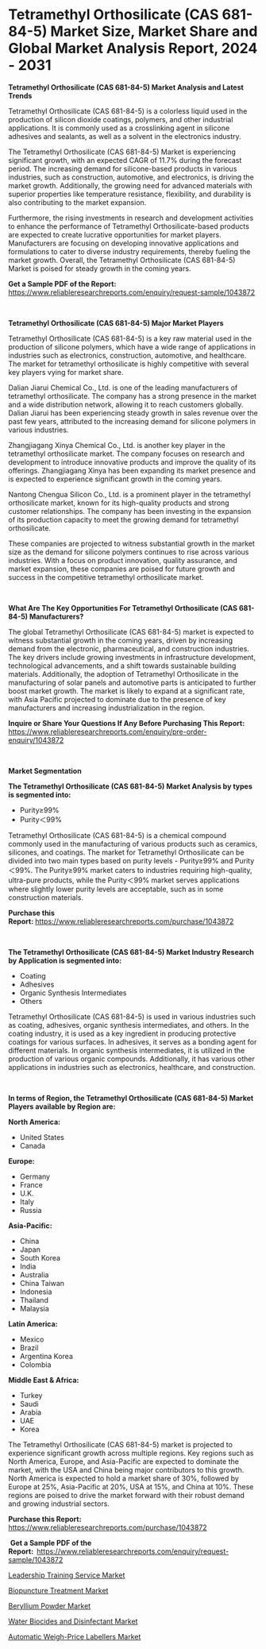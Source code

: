 <p><h1>Tetramethyl Orthosilicate (CAS 681-84-5) Market Size, Market Share and Global Market Analysis Report, 2024 - 2031</h1></p><p><strong>Tetramethyl Orthosilicate (CAS 681-84-5) Market Analysis and Latest Trends</strong></p>
<p><p>Tetramethyl Orthosilicate (CAS 681-84-5) is a colorless liquid used in the production of silicon dioxide coatings, polymers, and other industrial applications. It is commonly used as a crosslinking agent in silicone adhesives and sealants, as well as a solvent in the electronics industry.</p><p>The Tetramethyl Orthosilicate (CAS 681-84-5) Market is experiencing significant growth, with an expected CAGR of 11.7% during the forecast period. The increasing demand for silicone-based products in various industries, such as construction, automotive, and electronics, is driving the market growth. Additionally, the growing need for advanced materials with superior properties like temperature resistance, flexibility, and durability is also contributing to the market expansion.</p><p>Furthermore, the rising investments in research and development activities to enhance the performance of Tetramethyl Orthosilicate-based products are expected to create lucrative opportunities for market players. Manufacturers are focusing on developing innovative applications and formulations to cater to diverse industry requirements, thereby fueling the market growth. Overall, the Tetramethyl Orthosilicate (CAS 681-84-5) Market is poised for steady growth in the coming years.</p></p>
<p><strong>Get a Sample PDF of the Report:&nbsp;</strong> <a href="https://www.reliableresearchreports.com/enquiry/request-sample/1043872">https://www.reliableresearchreports.com/enquiry/request-sample/1043872</a></p>
<p>&nbsp;</p>
<p><strong>Tetramethyl Orthosilicate (CAS 681-84-5) Major Market Players</strong></p>
<p><p>Tetramethyl Orthosilicate (CAS 681-84-5) is a key raw material used in the production of silicone polymers, which have a wide range of applications in industries such as electronics, construction, automotive, and healthcare. The market for tetramethyl orthosilicate is highly competitive with several key players vying for market share.</p><p>Dalian Jiarui Chemical Co., Ltd. is one of the leading manufacturers of tetramethyl orthosilicate. The company has a strong presence in the market and a wide distribution network, allowing it to reach customers globally. Dalian Jiarui has been experiencing steady growth in sales revenue over the past few years, attributed to the increasing demand for silicone polymers in various industries.</p><p>Zhangjiagang Xinya Chemical Co., Ltd. is another key player in the tetramethyl orthosilicate market. The company focuses on research and development to introduce innovative products and improve the quality of its offerings. Zhangjiagang Xinya has been expanding its market presence and is expected to experience significant growth in the coming years.</p><p>Nantong Chengua Silicon Co., Ltd. is a prominent player in the tetramethyl orthosilicate market, known for its high-quality products and strong customer relationships. The company has been investing in the expansion of its production capacity to meet the growing demand for tetramethyl orthosilicate.</p><p>These companies are projected to witness substantial growth in the market size as the demand for silicone polymers continues to rise across various industries. With a focus on product innovation, quality assurance, and market expansion, these companies are poised for future growth and success in the competitive tetramethyl orthosilicate market.</p></p>
<p>&nbsp;</p>
<p><strong>What Are The Key Opportunities For Tetramethyl Orthosilicate (CAS 681-84-5) Manufacturers?</strong></p>
<p><p>The global Tetramethyl Orthosilicate (CAS 681-84-5) market is expected to witness substantial growth in the coming years, driven by increasing demand from the electronic, pharmaceutical, and construction industries. The key drivers include growing investments in infrastructure development, technological advancements, and a shift towards sustainable building materials. Additionally, the adoption of Tetramethyl Orthosilicate in the manufacturing of solar panels and automotive parts is anticipated to further boost market growth. The market is likely to expand at a significant rate, with Asia Pacific projected to dominate due to the presence of key manufacturers and increasing industrialization in the region.</p></p>
<p><strong>Inquire or Share Your Questions If Any Before Purchasing This Report:</strong> <a href="https://www.reliableresearchreports.com/enquiry/pre-order-enquiry/1043872">https://www.reliableresearchreports.com/enquiry/pre-order-enquiry/1043872</a></p>
<p>&nbsp;</p>
<p><strong>Market Segmentation</strong></p>
<p><strong>The Tetramethyl Orthosilicate (CAS 681-84-5) Market Analysis by types is segmented into:</strong></p>
<p><ul><li>Purity≥99%</li><li>Purity＜99%</li></ul></p>
<p><p>Tetramethyl Orthosilicate (CAS 681-84-5) is a chemical compound commonly used in the manufacturing of various products such as ceramics, silicones, and coatings. The market for Tetramethyl Orthosilicate can be divided into two main types based on purity levels - Purity≥99% and Purity＜99%. The Purity≥99% market caters to industries requiring high-quality, ultra-pure products, while the Purity＜99% market serves applications where slightly lower purity levels are acceptable, such as in some construction materials.</p></p>
<p><strong>Purchase this Report:&nbsp;</strong><a href="https://www.reliableresearchreports.com/purchase/1043872">https://www.reliableresearchreports.com/purchase/1043872</a></p>
<p>&nbsp;</p>
<p><strong>The Tetramethyl Orthosilicate (CAS 681-84-5) Market Industry Research by Application is segmented into:</strong></p>
<p><ul><li>Coating</li><li>Adhesives</li><li>Organic Synthesis Intermediates</li><li>Others</li></ul></p>
<p><p>Tetramethyl Orthosilicate (CAS 681-84-5) is used in various industries such as coating, adhesives, organic synthesis intermediates, and others. In the coating industry, it is used as a key ingredient in producing protective coatings for various surfaces. In adhesives, it serves as a bonding agent for different materials. In organic synthesis intermediates, it is utilized in the production of various organic compounds. Additionally, it has various other applications in industries such as electronics, healthcare, and construction.</p></p>
<p>&nbsp;</p>
<p><strong>In terms of Region, the Tetramethyl Orthosilicate (CAS 681-84-5) Market Players available by Region are:</strong></p>
<p>
    <p> <strong> North America: </strong>
        <ul>
            <li>United States</li>
            <li>Canada</li>
        </ul>
        </p> 
    <p> <strong> Europe: </strong>
        <ul>
            <li>Germany</li>
            <li>France</li>
            <li>U.K.</li>
            <li>Italy</li>
            <li>Russia</li>
        </ul>
        </p> 
    <p> <strong> Asia-Pacific: </strong>
        <ul>
            <li>China</li>
            <li>Japan</li>
            <li>South Korea</li>
            <li>India</li>
            <li>Australia</li>
            <li>China Taiwan</li>
            <li>Indonesia</li>
            <li>Thailand</li>
            <li>Malaysia</li>
        </ul>
        </p> 
    <p> <strong> Latin America: </strong>
        <ul>
            <li>Mexico</li>
            <li>Brazil</li>
            <li>Argentina Korea</li>
            <li>Colombia</li>
        </ul>
        </p> 
    <p> <strong> Middle East & Africa: </strong>
        <ul>
            <li>Turkey</li>
            <li>Saudi</li>
            <li>Arabia</li>
            <li>UAE</li>
            <li>Korea</li>
        </ul>
    </p>
    </p>
<p><p>The Tetramethyl Orthosilicate (CAS 681-84-5) market is projected to experience significant growth across multiple regions. Key regions such as North America, Europe, and Asia-Pacific are expected to dominate the market, with the USA and China being major contributors to this growth. North America is expected to hold a market share of 30%, followed by Europe at 25%, Asia-Pacific at 20%, USA at 15%, and China at 10%. These regions are poised to drive the market forward with their robust demand and growing industrial sectors.</p></p>
<p><strong>Purchase this Report: </strong><a href="https://www.reliableresearchreports.com/purchase/1043872">https://www.reliableresearchreports.com/purchase/1043872</a></p>
<p>&nbsp;<strong>Get a Sample PDF of the Report:&nbsp;&nbsp;</strong><a href="https://www.reliableresearchreports.com/enquiry/request-sample/1043872">https://www.reliableresearchreports.com/enquiry/request-sample/1043872</a></p>
<p><strong></strong></p>
<p><p><a href="https://github.com/santosh758595/Market-Research-Report-List-3/blob/main/leadership-training-service-market.md">Leadership Training Service Market</a></p><p><a href="https://medium.com/@chiragreportprime4/biopuncture-treatment-market-comprehensive-assessment-by-type-application-and-geography-11adabf6aa37">Biopuncture Treatment Market</a></p><p><a href="https://github.com/elizabethdagraca/Market-Research-Report-List-2/blob/main/beryllium-powder-market.md">Beryllium Powder Market</a></p><p><a href="https://issuu.com/reportprime-2/docs/water-biocides-and-disinfectant-market-size-2030.p">Water Biocides and Disinfectant Market</a></p><p><a href="https://issuu.com/reportprime-2/docs/automatic-weigh-price-labellers-market-size-2030.p">Automatic Weigh-Price Labellers Market</a></p></p>